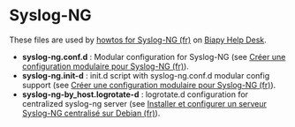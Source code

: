 Syslog-NG
=========

These files are used by [howtos for Syslog-NG (fr)](http://howto.biapy.com/fr/debian-gnu-linux/serveurs/syslog-ng/) on [Biapy Help Desk](http://howto.biapy.com/).

* __syslog-ng.conf.d__ : Modular configuration for Syslog-NG (see [Créer une configuration modulaire pour Syslog-NG (fr)](http://howto.biapy.com/fr/debian-gnu-linux/serveurs/syslog-ng/creer-une-configuration-modulaire-pour-syslog-ng/)).
* __syslog-ng.init-d__ : init.d script with syslog-ng.conf.d modular config support (see [Créer une configuration modulaire pour Syslog-NG (fr)](http://howto.biapy.com/fr/debian-gnu-linux/serveurs/syslog-ng/creer-une-configuration-modulaire-pour-syslog-ng/)).
* __syslog-ng-by_host.logrotate-d__ : logrotate.d configuration for centralized syslog-ng server (see [Installer et configurer un serveur Syslog-NG centralisé sur Debian (fr)](http://howto.biapy.fr/fr/debian-gnu-linux/serveurs/syslog-ng/installer-et-configurer-un-serveur-syslog-ng-centralise-sur-debian/)).

